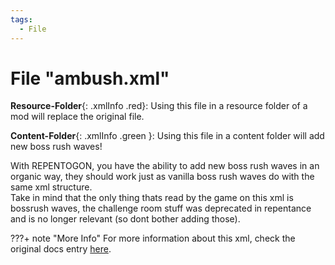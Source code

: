 ```yaml
---
tags:
  - File
---
```

# File "ambush.xml"

**Resource-Folder**{: .xmlInfo .red}: Using this file in a resource folder of a mod will replace the original file.

**Content-Folder**{: .xmlInfo .green }: Using this file in a content folder will add new boss rush waves!

With REPENTOGON, you have the ability to add new boss rush waves in an organic way, they should work just as vanilla boss rush waves do with the same xml structure.   
Take in mind that the only thing thats read by the game on this xml is bossrush waves, the challenge room stuff was deprecated in repentance and is no longer relevant (so dont bother adding those).

???+ note "More Info"
    For more information about this xml, check the original docs entry [here](https://wofsauge.github.io/IsaacDocs/rep/xml/ambush.html). 
